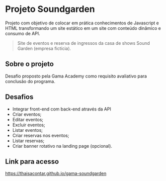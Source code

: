 # Projeto Soundgarden

Projeto com objetivo de colocar em prática conhecimentos de Javascript e HTML transformando um site estático em um site com conteúdo dinâmico e consumo de API.

> Site de eventos e reserva de ingressos da casa de shows Sound Garden (empresa fictícia).

## Sobre o projeto

Desafio proposto pela Gama Academy como requisito avaliativo para conclusão do programa.

## Desafios

* Integrar front-end com back-end através da API
* Criar eventos;
* Editar eventos;
* Excluir eventos;
* Listar eventos;
* Criar reservas nos eventos;
* Listar reservas;
* Criar banner rotativo na landing page (opcional).

## Link para acesso

https://thaisacontar.github.io/gama-soundgarden
